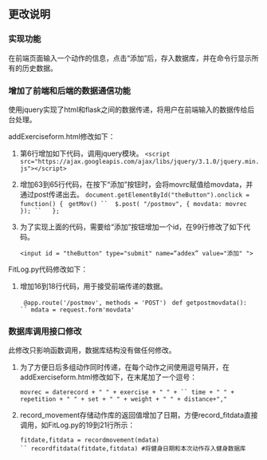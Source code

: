 ## 更改说明

### 实现功能
在前端页面输入一个动作的信息，点击“添加”后，存入数据库，并在命令行显示所有的历史数据。

### 增加了前端和后端的数据通信功能
使用jquery实现了html和flask之间的数据传递，将用户在前端输入的数据传给后台处理。

addExerciseform.html修改如下：
1. 第6行增加如下代码，调用jquery模块。
	`<script src="https://ajax.googleapis.com/ajax/libs/jquery/3.1.0/jquery.min.js"></script>
	`

2.  增加63到65行代码，在按下“添加”按钮时，会将movrc赋值给movdata，并通过post传递出去。
	 `document.getElementById("theButton").onclick = function() {
	`  `getMov()
	``  $.post( "/postmov", { movdata: movrec });
	``   };
	`
3. 为了实现上面的代码，需要给“添加”按钮增加一个id，在99行修改了如下代码。

	 `<input id = "theButton" type="submit" name=“addex” value="添加" ">
	`

FitLog.py代码修改如下：

1. 增加16到18行代码，用于接受前端传递的数据。

	` @app.route('/postmov', methods = 'POST')
	`  `def getpostmovdata():
	`` mdata = request.form'movdata'  
	`
### 数据库调用接口修改
此修改只影响函数调用，数据库结构没有做任何修改。
1. 为了方便日后多组动作同时传递，在每个动作之间使用逗号隔开，在addExerciseform.html修改如下，在末尾加了一个逗号：

	 `movrec = daterecord + " " + exercise + " " +
	`` time + " " + repetition + " " + set + " " + weight + " " + distance+","
	`
2. record_movement存储动作库的返回值增加了日期，方便record_fitdata直接调用，如FitLog.py的19到21行所示：

	 `fitdate,fitdata = recordmovement(mdata) 
	`` recordfitdata(fitdate,fitdata) #将健身日期和本次动作存入健身数据库
	`










